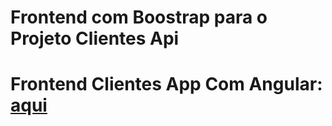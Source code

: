 # Frontend com Boostrap para o Projeto Clientes Api

# Frontend Clientes App Com Angular: [aqui](https://github.com/Henderson-da-rocha-porfirio/clientes-app-frontend-com-template-spring-boot-e-angular-cursodsousa)

